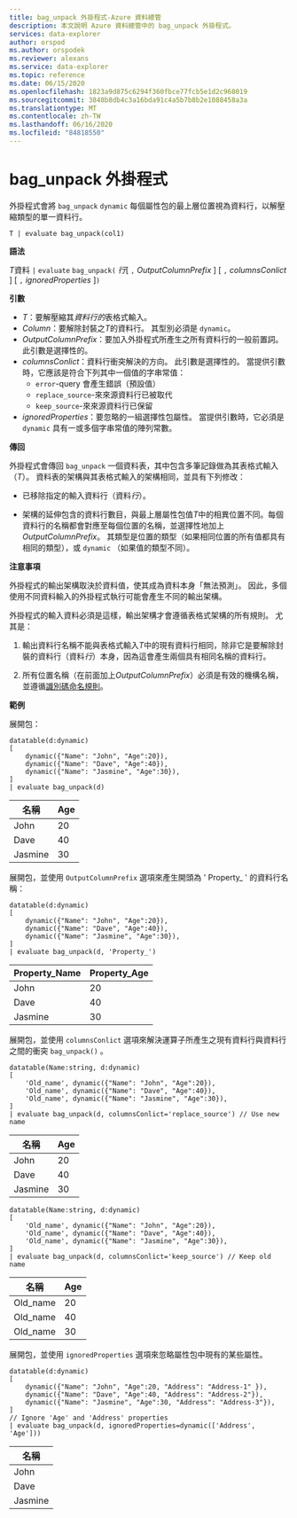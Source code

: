 ```yaml
---
title: bag_unpack 外掛程式-Azure 資料總管
description: 本文說明 Azure 資料總管中的 bag_unpack 外掛程式。
services: data-explorer
author: orspod
ms.author: orspodek
ms.reviewer: alexans
ms.service: data-explorer
ms.topic: reference
ms.date: 06/15/2020
ms.openlocfilehash: 1823a9d875c6294f360fbce77fcb5e1d2c968019
ms.sourcegitcommit: 3848b8db4c3a16bda91c4a5b7b8b2e1088458a3a
ms.translationtype: MT
ms.contentlocale: zh-TW
ms.lasthandoff: 06/16/2020
ms.locfileid: "84818550"
---
```

# <a name="bag_unpack-plugin"></a>bag_unpack 外掛程式

外掛程式會將 `bag_unpack` `dynamic` 每個屬性包的最上層位置視為資料行，以解壓縮類型的單一資料行。

    T | evaluate bag_unpack(col1)

**語法**

*T*資料 `|` `evaluate` `bag_unpack(` *行*[ `,` *OutputColumnPrefix* ] [ `,` *columnsConlict* ] [ `,` *ignoredProperties* ]`)`

**引數**

* *T*：要解壓縮其*資料行的*表格式輸入。
* *Column*：要解除封裝之*T*的資料行。 其型別必須是 `dynamic`。
* *OutputColumnPrefix*：要加入外掛程式所產生之所有資料行的一般前置詞。 此引數是選擇性的。
* *columnsConlict*：資料行衝突解決的方向。 此引數是選擇性的。 當提供引數時，它應該是符合下列其中一個值的字串常值：
    - `error`-query 會產生錯誤（預設值）
    - `replace_source`-來來源資料行已被取代
    - `keep_source`-來來源資料行已保留
* *ignoredProperties*：要忽略的一組選擇性包屬性。 當提供引數時，它必須是 `dynamic` 具有一或多個字串常值的陣列常數。

**傳回**

外掛程式會傳回 `bag_unpack` 一個資料表，其中包含多筆記錄做為其表格式輸入（*T*）。 資料表的架構與其表格式輸入的架構相同，並具有下列修改：

* 已移除指定的輸入資料行（資料*行*）。

* 架構的延伸包含的資料行數目，與最上層屬性包值*T*中的相異位置不同。每個資料行的名稱都會對應至每個位置的名稱，並選擇性地加上*OutputColumnPrefix*。 其類型是位置的類型（如果相同位置的所有值都具有相同的類型），或 `dynamic` （如果值的類型不同）。

**注意事項**

外掛程式的輸出架構取決於資料值，使其成為資料本身「無法預測」。 因此，多個使用不同資料輸入的外掛程式執行可能會產生不同的輸出架構。

外掛程式的輸入資料必須是這樣，輸出架構才會遵循表格式架構的所有規則。 尤其是：

1. 輸出資料行名稱不能與表格式輸入*T*中的現有資料行相同，除非它是要解除封裝的資料行（資料*行*）本身，因為這會產生兩個具有相同名稱的資料行。

2. 所有位置名稱（在前面加上*OutputColumnPrefix*）必須是有效的機構名稱，並遵循[識別碼命名規則](./schema-entities/entity-names.md#identifier-naming-rules)。

**範例**

展開包：

<!-- csl: https://help.kusto.windows.net/Samples -->
```kusto
datatable(d:dynamic)
[
    dynamic({"Name": "John", "Age":20}),
    dynamic({"Name": "Dave", "Age":40}),
    dynamic({"Name": "Jasmine", "Age":30}),
]
| evaluate bag_unpack(d)
```

|名稱  |Age|
|------|---|
|John  |20 |
|Dave  |40 |
|Jasmine|30 |

展開包，並使用 `OutputColumnPrefix` 選項來產生開頭為 ' Property_ ' 的資料行名稱：

<!-- csl: https://help.kusto.windows.net/Samples -->
```kusto
datatable(d:dynamic)
[
    dynamic({"Name": "John", "Age":20}),
    dynamic({"Name": "Dave", "Age":40}),
    dynamic({"Name": "Jasmine", "Age":30}),
]
| evaluate bag_unpack(d, 'Property_')
```

|Property_Name|Property_Age|
|---|---|
|John|20|
|Dave|40|
|Jasmine|30|

展開包，並使用 `columnsConlict` 選項來解決運算子所產生之現有資料行與資料行之間的衝突 `bag_unpack()` 。

<!-- csl: https://help.kusto.windows.net/Samples -->
```kusto
datatable(Name:string, d:dynamic)
[
    'Old_name', dynamic({"Name": "John", "Age":20}),
    'Old_name', dynamic({"Name": "Dave", "Age":40}),
    'Old_name', dynamic({"Name": "Jasmine", "Age":30}),
]
| evaluate bag_unpack(d, columnsConlict='replace_source') // Use new name
```

|名稱|Age|
|---|---|
|John|20|
|Dave|40|
|Jasmine|30|

<!-- csl: https://help.kusto.windows.net/Samples -->
```kusto
datatable(Name:string, d:dynamic)
[
    'Old_name', dynamic({"Name": "John", "Age":20}),
    'Old_name', dynamic({"Name": "Dave", "Age":40}),
    'Old_name', dynamic({"Name": "Jasmine", "Age":30}),
]
| evaluate bag_unpack(d, columnsConlict='keep_source') // Keep old name
```

|名稱|Age|
|---|---|
|Old_name|20|
|Old_name|40|
|Old_name|30|

展開包，並使用 `ignoredProperties` 選項來忽略屬性包中現有的某些屬性。

<!-- csl: https://help.kusto.windows.net/Samples -->
```kusto
datatable(d:dynamic)
[
    dynamic({"Name": "John", "Age":20, "Address": "Address-1" }),
    dynamic({"Name": "Dave", "Age":40, "Address": "Address-2"}),
    dynamic({"Name": "Jasmine", "Age":30, "Address": "Address-3"}),
]
// Ignore 'Age' and 'Address' properties
| evaluate bag_unpack(d, ignoredProperties=dynamic(['Address', 'Age']))
```

|名稱|
|---|
|John|
|Dave|
|Jasmine|
